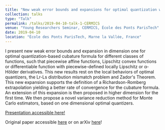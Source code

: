 ```yaml
---
title: "New weak error bounds and expansions for optimal quantization with Applications"
collection: talks
type: "Talk"
permalink: /talks/2019-04-10-talk-1-CERMICS
venue: "Young Researchers Seminar, CERMICS, École des Ponts ParisTech"
date: 2019-04-10
location: "École des Ponts ParisTech, Marne la Vallée, France"
---
```


I present new weak error bounds and expansion in dimension one for optimal quantization-based cubature formula for different classes of functions, such that piecewise affine functions, Lipschitz convex functions or differentiable function with piecewise-defined locally Lipschitz or α-Hölder derivatives. This new results rest on the local behaviors of optimal quantizers, the Lr-Ls distribution mismatch problem and Zador's Theorem. This new expansion supports the definition of a Richardson-Romberg extrapolation yielding a better rate of convergence for the cubature formula. An extension of this expansion is then proposed in higher dimension for the first time. We then propose a novel variance reduction method for Monte Carlo estimators, based on one dimensional optimal quantizers.

[Presentation accessible here!](https://montest.github.io/files/presentation_newerrorbound.pdf)

Original paper accessible [here](https://montest.github.io/files/NewErrorBound.pdf) or on arXiv [here](https://arxiv.org/abs/1903.10330)!